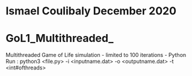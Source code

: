 # Ismael Coulibaly December 2020
# GoL1_Multithreaded_

Multithreaded Game of Life simulation - limited to 100 iterations - Python
Run : python3 <file.py> -i <inputname.dat> -o <outputname.dat> -t <int#ofthreads>